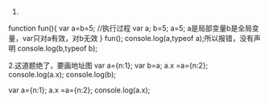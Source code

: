 1.
function fun(){
var a=b=5;  //执行过程  var a; b=5; a=5;  a是局部变量b是全局变量，var只对a有效，对b无效
}
fun();
console.log(a,typeof a);所以报错，没有声明
console.log(b,typeof b);



2.这道题绝了，要画地址图
var a={n:1};
var b=a;
a.x =a={n:2};
console.log(a.x);
console.log(b);

var a={n:1};
a.x =a={n:2};
console.log(a.x);
